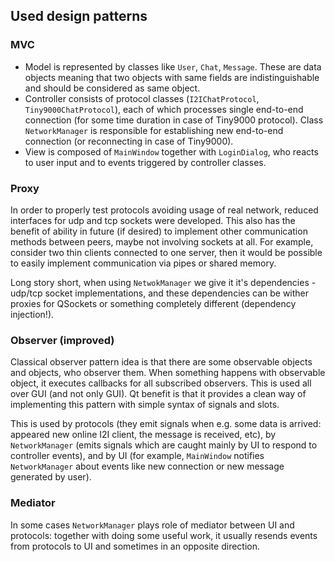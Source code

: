 ## Used design patterns

### MVC
* Model is represented by classes like ```User```, ```Chat```, ```Message```. These are data objects meaning that two objects with same fields are indistinguishable and should be considered as same object. 
* Controller consists of protocol classes (```I2IChatProtocol```, ```Tiny9000ChatProtocol```), each of which processes single end-to-end connection (for some time duration in case of Tiny9000 protocol). Class ```NetworkManager``` is responsible for establishing new end-to-end connection (or reconnecting in case of Tiny9000). 
* View is composed of ```MainWindow``` together with ```LoginDialog```, who reacts to user input and to events triggered by controller classes.

### Proxy
In order to properly test protocols avoiding usage of real network, reduced interfaces for udp and tcp sockets were developed. This also has the benefit of ability in future (if desired) to implement other communication methods between peers, maybe not involving sockets at all. For example, consider two thin clients connected to one server, then it would be possible to easily implement communication via pipes or shared memory. 

Long story short, when using ```NetwokManager``` we give it it's dependencies - udp/tcp socket implementations, and these dependencies can be wither proxies for QSockets or something completely different (dependency injection!).

### Observer (improved)
Classical observer pattern idea is that there are some observable objects and objects, who observer them. When something happens with observable object, it executes callbacks for all subscribed observers. This is used all over GUI (and not only GUI). Qt benefit is that it provides a clean way of implementing this pattern with simple syntax of signals and slots. 

This is used by protocols (they emit signals when e.g. some data is arrived: appeared new online I2I client, the message is received, etc), by ```NetworkManager``` (emits signals which are caught mainly by UI to respond to controller events), and by UI (for example, ```MainWindow``` notifies ```NetworkManager``` about events like new connection or new message generated by user).

### Mediator
In some cases ```NetworkManager``` plays role of mediator between UI and protocols: together with doing some useful work, it usually resends events from protocols to UI and sometimes in an opposite direction. 